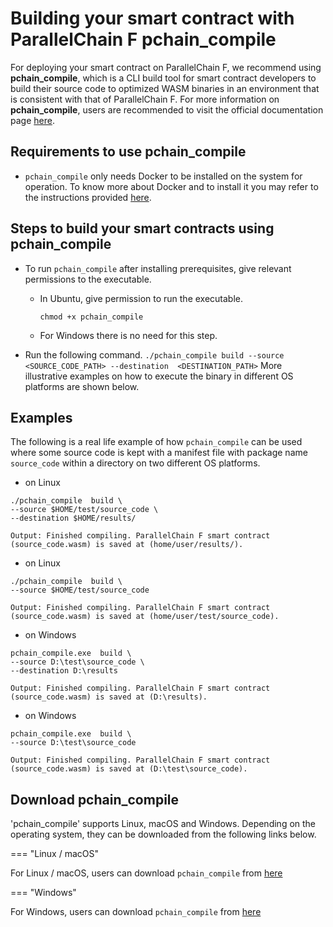 # Building your smart contract with ParallelChain F pchain_compile

For deploying your smart contract on ParallelChain F, we recommend using **pchain_compile**, which is a CLI build tool for smart contract developers to build their source code to optimized WASM binaries in an environment that is consistent with that of ParallelChain F. For more information on **pchain_compile**, users are recommended to visit the official documentation page [here](https://docs.parallelchain.io/smart_contract_sdk/build_contract/).


## Requirements to use pchain_compile
* `pchain_compile` only needs Docker to be installed on the system for operation. To know more 
  about Docker and to install it you may refer to the instructions provided [here](https://docs.docker.com/get-docker/).


## Steps to build your smart contracts using pchain_compile

* To run `pchain_compile` after installing prerequisites, give relevant permissions to the executable.

   - In Ubuntu, give permission to run the executable. 
      ```
      chmod +x pchain_compile
      ```
   - For Windows there is no need for this step.

* Run the following command.
  `./pchain_compile build --source <SOURCE_CODE_PATH> --destination  <DESTINATION_PATH>`
  More illustrative examples on how to execute the binary in different OS platforms are shown below.


## Examples
The following is a real life example of how `pchain_compile` can be used where some source code is kept with a manifest file with package name `source_code` within a directory on two different OS platforms.

- on Linux 
      
```
./pchain_compile  build \
--source $HOME/test/source_code \
--destination $HOME/results/

Output: Finished compiling. ParallelChain F smart contract (source_code.wasm) is saved at (home/user/results/).
```

- on Linux 
      
```
./pchain_compile  build \
--source $HOME/test/source_code

Output: Finished compiling. ParallelChain F smart contract (source_code.wasm) is saved at (home/user/test/source_code).
```

- on Windows

```
pchain_compile.exe  build \
--source D:\test\source_code \
--destination D:\results 

Output: Finished compiling. ParallelChain F smart contract (source_code.wasm) is saved at (D:\results).
```

- on Windows

```
pchain_compile.exe  build \
--source D:\test\source_code

Output: Finished compiling. ParallelChain F smart contract (source_code.wasm) is saved at (D:\test\source_code).
```

## Download **pchain_compile**

'pchain_compile' supports Linux, macOS and Windows. Depending on the operating system, they can be downloaded from the 
following links below.

=== "Linux / macOS"

For Linux / macOS, users can download `pchain_compile` from [here](https://cms.parallelchain.io/pchain_compile_linux_v1.1.tar.xz)

=== "Windows"

For Windows, users can download `pchain_compile` from [here](https://cms.parallelchain.io/pchain_compile_win_v1.1.zip)
